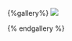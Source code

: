 {%gallery%}
![](https://alyx111.oss-cn-shenzhen.aliyuncs.com/travel/chongqing/chongqing-2023-01-04-(1).jpg)


{% endgallery %}